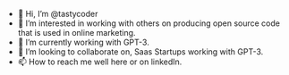 - 👋 Hi, I’m @tastycoder
- 👀 I’m interested in working with others on producing open source code that is used in online marketing.
- 🌱 I’m currently working with GPT-3.
- 💞️ I’m looking to collaborate on, Saas Startups working with GPT-3.
- 📫 How to reach me well here or on linkedIn.

<!---
tastycoder/tastycoder is a ✨ special ✨ repository because its `README.md` (this file) appears on your GitHub profile.
You can click the Preview link to take a look at your changes.
--->
